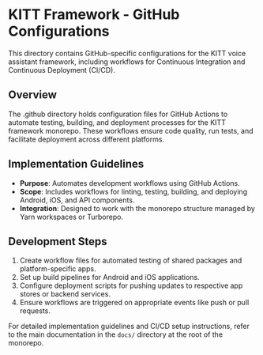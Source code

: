 # KITT Framework - GitHub Configurations

This directory contains GitHub-specific configurations for the KITT voice assistant framework, including workflows for Continuous Integration and Continuous Deployment (CI/CD).

## Overview

The .github directory holds configuration files for GitHub Actions to automate testing, building, and deployment processes for the KITT framework monorepo. These workflows ensure code quality, run tests, and facilitate deployment across different platforms.

## Implementation Guidelines

- **Purpose**: Automates development workflows using GitHub Actions.
- **Scope**: Includes workflows for linting, testing, building, and deploying Android, iOS, and API components.
- **Integration**: Designed to work with the monorepo structure managed by Yarn workspaces or Turborepo.

## Development Steps

1. Create workflow files for automated testing of shared packages and platform-specific apps.
2. Set up build pipelines for Android and iOS applications.
3. Configure deployment scripts for pushing updates to respective app stores or backend services.
4. Ensure workflows are triggered on appropriate events like push or pull requests.

For detailed implementation guidelines and CI/CD setup instructions, refer to the main documentation in the `docs/` directory at the root of the monorepo.
